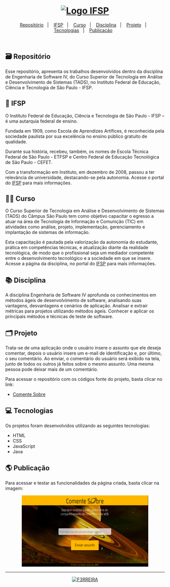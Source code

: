 <h1 align="center">
  <a href="https://spo.ifsp.edu.br/">
     <img alt="Logo IFSP" title="Logo IFSP" src="https://github.com/F3RREIRA/DW2A4/blob/main/github/logoIFSP.png" width="220px"/>
  </a>
 </h1>

<p align="center"> 
  <a href="https://github.com/F3RREIRA/ES4A4/blob/main/README.md#%EF%B8%8F-reposit%C3%B3rio">Repositório</a>&nbsp;&nbsp;&nbsp;|&nbsp;&nbsp;&nbsp;
  <a href="#-ifsp">IFSP</a>&nbsp;&nbsp;&nbsp;|&nbsp;&nbsp;&nbsp;
  <a href="#-curso">Curso</a>&nbsp;&nbsp;&nbsp;|&nbsp;&nbsp;&nbsp;
  <a href="#-disciplina">Disciplina</a>&nbsp;&nbsp;&nbsp;|&nbsp;&nbsp;&nbsp;
  <a href="https://github.com/F3RREIRA/ES4A4/blob/main/README.md#%EF%B8%8F-projeto">Projeto</a>&nbsp;&nbsp;&nbsp;|&nbsp;&nbsp;&nbsp;
  <a href="#-tecnologias">Tecnologias</a>&nbsp;&nbsp;&nbsp;|&nbsp;&nbsp;&nbsp;
  <a href="#-publicação">Publicação</a>&nbsp;&nbsp;&nbsp;
 </p>
 
 <br>

## 🗃️ Repositório

Esse repositório, apresenta os trabalhos desenvolvidos dentro da disciplina de Engenharia de Software IV, do Curso Superior de Tecnologia em Análise e Desenvolvimento de Sistemas (TADS), no Instituto Federal de Educação, Ciência e Tecnologia de São Paulo - IFSP.

## 🏫 IFSP

O Instituto Federal de Educação, Ciência e Tecnologia de São Paulo - IFSP – é uma autarquia federal de ensino.

Fundada em 1909, como Escola de Aprendizes Artífices, é reconhecida pela sociedade paulista por sua excelência no ensino público gratuito de qualidade.

Durante sua história, recebeu, também, os nomes de Escola Técnica Federal de São Paulo - ETFSP e Centro Federal de Educação Tecnológica de São Paulo - CEFET. 

Com a transformação em Instituto, em dezembro de 2008, passou a ter relevância de universidade, destacando-se pela autonomia. Acesse o portal do [IFSP](https://spo.ifsp.edu.br/) para mais informações.

## 👨‍💻 Curso

O Curso Superior de Tecnologia em Análise e Desenvolvimento de Sistemas (TADS) do Câmpus São Paulo tem como objetivo capacitar o egresso a atuar na área de Tecnologia de Informação e Comunição (TIC) em atividades como análise, projeto, implementação, gerenciamento e implantação de sistemas de informação. 

Esta capacitação é pautada pela valorização da autonomia do estudante, prática em competências técnicas, e atualização diante da realidade tecnológica, de modo que o profissional seja um mediador competente entre o desenvolvimento tecnológico e a sociedade em que se insere. Acesse a página da disciplina, no portal do [IFSP](https://spo.ifsp.edu.br/tads) para mais informações.

## 📚 Disciplina

A disciplina Engenharia de Software IV aprofunda os conhecimentos em métodos ágeis de desenvolvimento de software, analisando suas vantagens, desvantagens e cenários de aplicação. Analisar e extrair métricas para projetos utilizando métodos ágeis. Conhecer e aplicar os principais métodos e técnicas de teste de software.

## 🗂️ Projeto

Trata-se de uma aplicação onde o usuário insere o assunto que ele deseja comentar, depois o usuário insere um e-mail de identificação e, por último, o seu comentário. Ao enviar, o comentário do usuário será exibido na tela, junto de todos os outros já feitos sobre o mesmo assunto. Uma mesma pessoa pode deixar mais de um comentário.

Para acessar o repositório com os códigos fonte do projeto, basta clicar no link:

- [Comente Sobre](https://github.com/F3RREIRA/ES4A4)

</p>



## 💻 Tecnologias

Os projetos foram desenvolvidos utilizando as seguintes tecnologias:

- HTML
- CSS
- JavaScript
- Java

## 🌎 Publicação

Para acessar e testar as funcionalidades da página criada, basta clicar na imagem:

<p align="center">
  <a href="https://github.com/F3RREIRA/ES4A4">
    <img alt="Comente Sobre" title="Comente Sobre" src="./src/imagens/Preview 1.png" width="400px" border-radius="3px">
  </a>

---

 <p align="center">
 <a href="https://github.com/F3RREIRA">
    <img alt="F3RREIRA" title="F3RREIRA" src="https://github.com/F3RREIRA/DW2A4/blob/main/github/F3RREIRA.png" width="200px">
 </a>
 </p>
